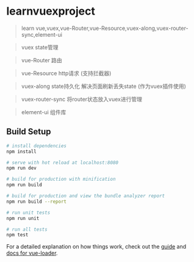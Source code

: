 # learnvuexproject

> learn vue,vuex,vue-Router,vue-Resource,vuex-along,vuex-router-sync,element-ui

> vuex                   state管理

> vue-Router             路由

> vue-Resource           http请求 (支持拦截器)

> vuex-along             state持久化 解决页面刷新丢失state (作为vuex插件使用) 

> vuex-router-sync       将router状态放入vuex进行管理

> element-ui             组件库

## Build Setup

``` bash
# install dependencies
npm install

# serve with hot reload at localhost:8080
npm run dev

# build for production with minification
npm run build

# build for production and view the bundle analyzer report
npm run build --report

# run unit tests
npm run unit

# run all tests
npm test
```

For a detailed explanation on how things work, check out the [guide](http://vuejs-templates.github.io/webpack/) and [docs for vue-loader](http://vuejs.github.io/vue-loader).

